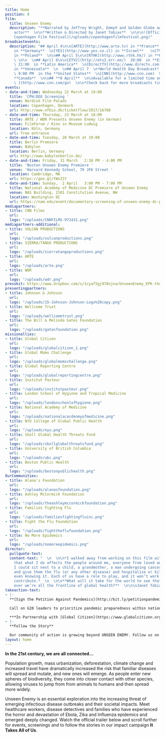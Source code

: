 ```yaml
---
title: Home
position: 0
film:
  title: Unseen Enemy
  description: "**Narrated by Jeffrey Wright, Emmy® and Golden Globe award-winning
    actor**  \n\n**Written & Directed by Janet Tobias**  \n\n\n![Official Selection:
    Copenhagen Film Festival](/uploads/copenhagenfilmfestival.png)"
broadcastevents:
  description: "## April 4\n\n[ARTE](http://www.arte.tv) in **France**  \n[ARTE](http://www.wdr.de)
    in **Germany**  \n[YES](http://www.yes.co.il) in **Israel**   \n[TVN](http://www.tvn.pl/)
    in **Poland**  \n\n## April 5\n\n[RTHK](http://www.rthk.hk/) in **Hong Kong**
    \ \n\n  \n## April 6\n\n[ETV2](http://etv2.err.ee/)  20:00  in **Estonia**  \n[DirectTV](http://www.directvla.com/)
    \ 21:00  in **Latin America**  \n[DirectTV](http://www.directv.com.ve/)  22:00
    in **Venezuela**  \n  \n## April 7  \n*World Health Day Broadcast*  \n[CNN](http://www.cnn.com)
    \ 9:00 PM  in the **United States**  \n[CNN](http://www.cnn.com)  9:00 PM  in
    **Canada**  \n\n## **8 April**  \n\nAvailable for a limited time on [CNN.com/go
    \ ](http://www.cnn.com/go)  \n\n*Check back for more broadcasts times.*"
events:
- date-and-time: Wednesday 22 March at 19:00
  title: 'CPH:DOX Screening '
  venue: Nordisk Film Palads
  location: Copenhagen, Denmark
  url: http://www.nfbio.dk/ticketflow/2017/16708
- date-and-time: Thursday, 23 March at 18:00
  title: ARTE / WDR Presents Unseen Enemy (in German)
  venue: Filmforum / Kino in Museum Ludwig
  location: Köln, Germany
  url: free entrance
- date-and-time: Tuesday, 28 March at 19:00
  title: Berlin Premiere
  venue: Babylon
  location: Berlin, Germany
  url: http://www.babylonberlin.de/
- date-and-time: Friday, 31 March   2:30 PM - 4:00 PM
  title: 'Boston Unseen Enemy Premiere '
  venue: 'Harvard Kennedy School, 79 JFK Street '
  location: Cambridge, MA
  url: https://goo.gl/tWsZ1Y
- date-and-time: Sunday,  2 April   3:00 PM - 7:00 PM
  title: National Academy of Medicine DC Premiere of Unseen Enemy
  venue: NAS Building, 2101 Constitution Avenue, NW
  location: Washington DC
  url: https://nam.edu/event/documentary-screening-of-unseen-enemy-dc-premiere/
mediapartners:
- title: CNN Films
  url: 
  logo: "/uploads/CNNFILMS-972431.png"
mediapartners-additional:
- title: VULCAN PRODUCTIONS
  url: 
  logo: "/uploads/vulcanproductions.png"
- title: SIERRA/TANGO PRODUCTIONS
  url: 
  logo: "/uploads/sierratangoproductions.png"
- title: ARTE
  url: 
  logo: "/uploads/arte.png"
- title: WDR
  url: 
  logo: "/uploads/wdr.png"
presskit: https://www.dropbox.com/s/1cyaf5gj978ojna/UnseenEnemy_EPK-theatrical_VF.pdf?dl=0
presentingpartners:
- title: Johnson & Johnson
  url: 
  logo: "/uploads/15-Johnson-Johnson-Logo%20copy.png"
- title: Wellcome Trust
  url: 
  logo: "/uploads/wellcometrust.png"
- title: The Bill & Melinda Gates Foundation
  url: 
  logo: "/uploads/gatesfoundation.png"
missionallies:
- title: Global Citizen
  url: 
  logo: "/uploads/globalcitizen_1.png"
- title: Global Moms Challenge
  url: 
  logo: "/uploads/globalmomschallenge.png"
- title: Global Reporting Centre
  url: 
  logo: "/uploads/globalreportingcentre.png"
- title: Institut Pasteur
  url: 
  logo: "/uploads/institutpasteur.png"
- title: London School of Hygiene and Tropical Medicine
  url: 
  logo: "/uploads/londonschoolofhygiene.png"
- title: National Academy of Medicine
  url: 
  logo: "/uploads/nationalacacdenmyofmedicine.png"
- title: NYU College of Global Public Health
  url: 
  logo: "/uploads/nyu.png"
- title: Skoll Global Health Threats Fund
  url: 
  logo: "/uploads/skollglobalthreatsfund.png"
- title: University of British Columbia
  url: 
  logo: "/uploads/ubc.png"
- title: Boston Public Health
  url: 
  logo: "/uploads/bostonpublichealth.png"
OurCommunities:
- title: Alana's Foundation
  url: 
  logo: "/uploads/alanasfoundation.png"
- title: Ashley McCormick Foundation
  url: 
  logo: "/uploads/theashleymccormickfoundation.png"
- title: Families Fighting Flu
  url: 
  logo: "/uploads/familiesfightingfluinc.png"
- title: Fight the Flu Foundation
  url: 
  logo: "/uploads/fighttheflufoundation.png"
- title: No More Epidemics
  url: 
  logo: "/uploads/nomoreepidemics.png"
director:
  pullquote-text: 
  content-text: "  \n  \n\n*I walked away from working on this film with a deep understanding
    that what I do affects the people around me, everyone from loved ones to passers-by.
    I could sit next to a child, a grandmother, a man undergoing cancer treatment
    and give them the flu (or any other disease) and hospitalize or kill them without
    even knowing it. Each of us have a role to play, and it won’t work unless we all
    contribute.*  \n  \n\n**What will it take for the world to see that now more than
    ever we’re all the frontline of global health?**  \n\n\nJanet Tobias, Director"
takeaction-text:
- |-
  **[Sign the Petition Against Pandemics](http://bit.ly/petitionpandemics)**

  Call on G20 leaders to prioritize pandemic preparedness within national budgets and ensure that our collective global health security is a priority on the G20 agenda this July 2017.

  ***In Partnership with [Global Citizen](https://www.globalcitizen.org/)***
- |-
  **Follow the Story**

  Our community of action is growing beyond UNSEEN ENEMY. Follow us on [Facebook](http://www.facebook.com/takesallofus), [Instagram](www.instagram.com/ittakesallofus) and [Twitter](twitter.com/ittakesallofus) for behind the scenes footage, follow-up stories, new information, campaign events and calls to action that all support the global fight against emerging infectious diseases.
layout: home
---
```


**In the 21st century, we are all connected...**  

Population growth, mass urbanization, deforestation, climate change and increased travel have dramatically increased the risk that familiar diseases will spread and mutate, and new ones will emerge. As people enter new spheres of biodiversity, they come into closer contact with other species, allowing viruses to jump from from animals to humans and then spread more widely.

Unseen Enemy is an essential exploration into the increasing threat of emerging infectious disease outbreaks and their societal impacts. Meet healthcare workers, disease detectives and families who have experienced the horror and devastation of Ebola, Zika and Influenza epidemics and emerged deeply changed. Watch the official trailer below and scroll further for events, screenings and to follow the stories in our impact campaign **It Takes All of Us**.